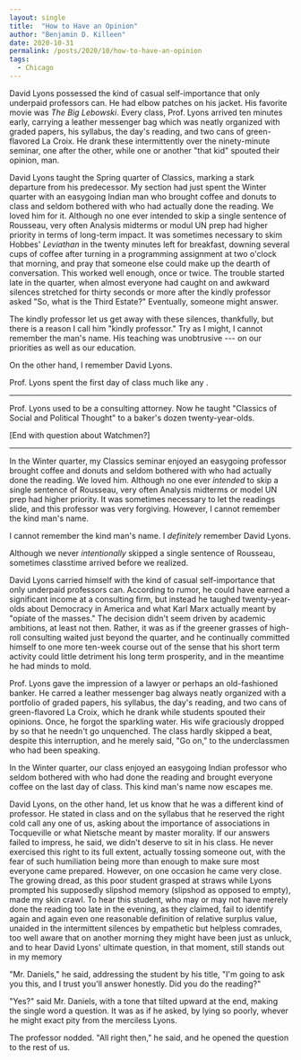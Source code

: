 ```yaml
---
layout: single
title:  "How to Have an Opinion"
author: "Benjamin D. Killeen"
date: 2020-10-31
permalink: /posts/2020/10/how-to-have-an-opinion
tags:
  - Chicago
---
```


David Lyons possessed the kind of casual self-importance that only underpaid professors can.  He
had elbow patches on his jacket. His favorite movie was *The Big Lebowski*. Every class,
Prof. Lyons arrived ten minutes early, carrying a leather messenger bag which was neatly organized
with graded papers, his syllabus, the day's reading, and two cans of green-flavored La Croix. He
drank these intermittently over the ninety-minute seminar, one after the other, while one or
another "that kid" spouted their opinion, man.

David Lyons taught the Spring quarter of Classics, marking a stark departure from his
predecessor. My section had just spent the Winter quarter with an easygoing Indian man who brought
coffee and donuts to class and seldom bothered with who had actually done the reading. We loved him
for it. Although no one ever intended to skip a single sentence of Rousseau, very often Analysis
midterms or modul UN prep had higher priority in terms of long-term impact. It was sometimes
necessary to skim Hobbes' *Leviathan* in the twenty minutes left for breakfast, downing several
cups of coffee after turning in a programming assignment at two o'clock that morning, and pray that
someone else could make up the dearth of conversation. This worked well enough, once or twice. The
trouble started late in the quarter, when almost everyone had caught on and awkward silences
stretched for thirty seconds or more after the kindly professor asked "So, what is the Third
Estate?" Eventually, someone might answer.

The kindly professor let us get away with these silences, thankfully, but there is a reason I call
him "kindly professor." Try as I might, I cannot remember the man's name. His teaching was
unobtrusive --- on our priorities as well as our education.

On the other hand, I remember David Lyons.

Prof. Lyons spent the first day of class much like any .

-------------------------------------------------------------------------------

Prof. Lyons used to be a consulting attorney. Now he taught "Classics of Social and Political
Thought" to a baker's dozen twenty-year-olds.


[End with question about Watchmen?]

-------------------------------------------------------------------------------

In the Winter quarter, my Classics seminar enjoyed an easygoing professor brought coffee and donuts
and seldom bothered with who had actually done the reading. We loved him. Although no one ever
*intended* to skip a single sentence of Rousseau, very often Analysis midterms or model UN prep had
higher priority. It was sometimes necessary to let the readings slide, and this professor was very
forgiving. However, I cannot remember the kind man's name.

I cannot remember the kind man's name. I *definitely* remember David Lyons.

Although we never *intentionally* skipped a single sentence of Rousseau,
sometimes classtime arrived before we realized.

David Lyons carried himself with the kind of casual self-importance that only underpaid professors
can. According to rumor, he could have earned a significant income at a consulting firm, but
instead he taughed twenty-year-olds about Democracy in America and what Karl Marx actually meant by
"opiate of the masses." The decision didn't seem driven by academic ambitions, at least not
then. Rather, it was as if the greener grasses of high-roll consulting waited just beyond the
quarter, and he continually committed himself to one more ten-week course out of the sense that his
short term activity could little detriment his long term prosperity, and in the meantime he had
minds to mold.

Prof. Lyons gave the impression of a lawyer or perhaps an old-fashioned banker. He carred a leather
messenger bag always neatly organized with a portfolio of graded papers, his syllabus, the day's
reading, and two cans of green-flavored La Croix, which he drank while students spouted their
opinions. Once, he forgot the sparkling water. His wife graciously dropped by so that he needn't go
unquenched. The class hardly skipped a beat, despite this interruption, and he merely said, "Go
on," to the underclassmen who had been speaking.

In the Winter quarter, our class enjoyed an easygoing Indian professor who seldom bothered with who
had done the reading and brought everyone coffee on the last day of class. This kind man's name now
escapes me.

David Lyons, on the other hand, let us know that he was a different kind of professor. He stated in
class and on the syllabus that he reserved the right cold call any one of us, asking about the
importance of associations in Tocqueville or what Nietsche meant by master morality. If our answers
failed to impress, he said, we didn't deserve to sit in his class. He never exercised this right to
its full extent, actually tossing someone out, with the fear of such humiliation being more than
enough to make sure most everyone came prepared. However, on one occasion he came very close. The
growing dread, as this poor student grasped at straws while Lyons prompted his supposedly slipshod
memory (slipshod as opposed to empty), made my skin crawl. To hear this student, who may or may not
have merely done the reading too late in the evening, as they claimed, fail to identify again and
again even one reasonable definition of relative surplus value, unaided in the intermittent
silences by empathetic but helpless comrades, too well aware that on another morning they might
have been just as unluck, and to hear David Lyons' ultimate question, in that moment, still stands
out in my memory

"Mr. Daniels," he said, addressing the student by his title, "I'm going to ask you this, and I
trust you'll answer honestly. Did you do the reading?"

"Yes?" said Mr. Daniels, with a tone that tilted upward at the end, making the single word a
question. It was as if he asked, by lying so poorly, whever he might exact pity from the merciless
Lyons.

The professor nodded. "All right then," he said, and he opened the question to the rest of us.

